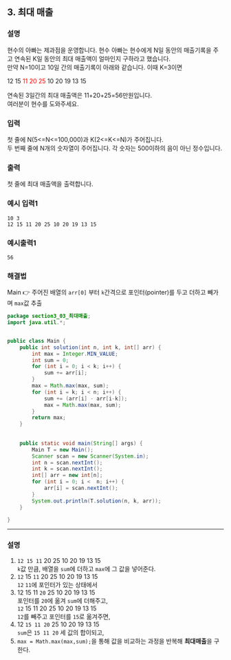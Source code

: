 ## 3. 최대 매출  
  
### 설명  
현수의 아빠는 제과점을 운영합니다. 현수 아빠는 현수에게 N일 동안의 매출기록을 주고 연속된 K일 동안의 최대 매출액이 얼마인지 구하라고 했습니다.  
만약 N=10이고 10일 간의 매출기록이 아래와 같습니다. 이때 K=3이면  
  
12 15 <span style = "color : red">11 20 25</span> 10 20 19 13 15
  
연속된 3일간의 최대 매출액은 11+20+25=56만원입니다.  
여러분이 현수를 도와주세요.  
  
### 입력    
첫 줄에 N(5<=N<=100,000)과 K(2<=K<=N)가 주어집니다.  
두 번째 줄에 N개의 숫자열이 주어집니다. 각 숫자는 500이하의 음이 아닌 정수입니다.  
  
### 출력  
첫 줄에 최대 매출액을 출력합니다.  
  
### 예시 입력1  
```
10 3
12 15 11 20 25 10 20 19 13 15
```  
    
### 예시출력1  

```
56
```  
  
### 해결법  
Main 👉 주어진 배열의 `arr[0]` 부터 `k`간격으로 포인터(pointer)를 두고 더하고 빼가며 `max`값 추출  
  
```java
package section3_03_최대매출;
import java.util.*;


public class Main {
	public int solution(int n, int k, int[] arr) {
		int max = Integer.MIN_VALUE;
		int sum = 0;
		for (int i = 0; i < k; i++) {
			sum += arr[i];
		}
		max = Math.max(max, sum);
		for (int i = k; i < n; i++) {
			sum += (arr[i] - arr[i-k]);
			max = Math.max(max, sum);
		}
		return max;
	}
	
	
	public static void main(String[] args) {
		Main T = new Main();
		Scanner scan = new Scanner(System.in);
		int n = scan.nextInt();
		int k = scan.nextInt();
		int[] arr = new int[n];
		for (int i = 0; i <  n; i++) {
			arr[i] = scan.nextInt();
		}
		System.out.println(T.solution(n, k, arr));
	}

}

```  
  
---    
### 설명  
1. `12 15 11` 20 25 10 20 19 13 15<br>`k`값 만큼, 배열을 `sum`에 더하고 `max`에 그 값을 넣어준다.  
2. `12` 15 `11` 20 25 10 20 19 13 15<br>`12` `11`에 포인터가 있는 상태에서  
3. 12 15 11 `20` 25 10 20 19 13 15<br>포인터를 `20`에 옮겨 `sum`에 더해주고,<br>`12` 15 11 20 25 10 20 19 13 15<br>`12`를 빼주고 포인터를 `15`로 옮겨주면,  
4. 12 `15 11 20` 25 10 20 19 13 15<br>`sum`은 `15 11 20` 세 값의 합이되고,  
5. `max = Math.max(max,sum);`을 통해 값을 비교하는 과정을 반복해 **최대매출**을 구한다.  

